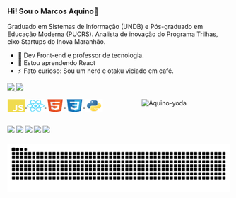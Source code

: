### Hi! Sou o Marcos Aquino👋
Graduado em Sistemas de Informação (UNDB) e Pós-graduado em Educação Moderna (PUCRS).
Analista de inovação do Programa Trilhas, eixo Startups do Inova Maranhão.

- 🔭 Dev Front-end e professor de tecnologia. 
- 🌱 Estou aprendendo React
- ⚡ Fato curioso: Sou um nerd e otaku viciado em café.

 <div>
  <a href="https://github.com/marcosaquinojr">
  <img height="160em" src="https://github-readme-stats.vercel.app/api?username=marcosaquinojr&show_icons=true&theme=dark&include_all_commits=true&count_private=true"/>
  <img height="160em" src="https://github-readme-stats.vercel.app/api/top-langs/?username=marcosaquinojr&layout=compact&langs_count=7&theme=dark"/>
</div>
  
  <div style="display: inline_block"><br>
  <img align="center" alt="Aquino-Js" height="30" width="40" src="https://raw.githubusercontent.com/devicons/devicon/master/icons/javascript/javascript-plain.svg">
  <img align="center" alt="Aquino-React" height="30" width="40" src="https://raw.githubusercontent.com/devicons/devicon/master/icons/react/react-original.svg">
  <img align="center" alt="Aquino-HTML" height="30" width="40" src="https://raw.githubusercontent.com/devicons/devicon/master/icons/html5/html5-original.svg">
  <img align="center" alt="Aquino-CSS" height="30" width="40" src="https://raw.githubusercontent.com/devicons/devicon/master/icons/css3/css3-original.svg">
  <img align="center" alt="Aquino-Python" height="30" width="40" src="https://raw.githubusercontent.com/devicons/devicon/master/icons/python/python-original.svg">
  <img align="right" alt="Aquino-yoda" height="100" width="200"  src="https://qph.fs.quoracdn.net/main-qimg-9725f43386f85c2923a8bf1c073244b2">
</div>
  
  
   ##
 
<div> 
  <a href="https://www.youtube.com/channel/UC6wgdP5ENZVOcCzWqeEVLMw" target="_blank"><img src="https://img.shields.io/badge/YouTube-FF0000?style=for-the-badge&logo=youtube&logoColor=white" target="_blank"></a>
  <a href="https://instagram.com/marcosaquinojr" target="_blank"><img src="https://img.shields.io/badge/-Instagram-%23E4405F?style=for-the-badge&logo=instagram&logoColor=white" target="_blank"></a>
 	<a href="https://www.twitch.tv/marcosaquinojr" target="_blank"><img src="https://img.shields.io/badge/Twitch-9146FF?style=for-the-badge&logo=twitch&logoColor=white" target="_blank"></a>
  <a href = "mailto:marcosaquinojunior@gmail.com"><img src="https://img.shields.io/badge/-Gmail-%23333?style=for-the-badge&logo=gmail&logoColor=white" target="_blank"></a>
  <a href="https://www.linkedin.com/in/marcosaquinojr" target="_blank"><img src="https://img.shields.io/badge/-LinkedIn-%230077B5?style=for-the-badge&logo=linkedin&logoColor=white" target="_blank"></a> 
 
  ![Snake animation](https://github.com/marcosaquinojr/marcosaquinojr/blob/output/github-contribution-grid-snake.svg)
 
</div>
